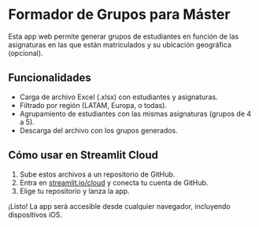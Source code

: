 # Formador de Grupos para Máster

Esta app web permite generar grupos de estudiantes en función de las asignaturas en las que están matriculados y su ubicación geográfica (opcional).

## Funcionalidades

- Carga de archivo Excel (.xlsx) con estudiantes y asignaturas.
- Filtrado por región (LATAM, Europa, o todas).
- Agrupamiento de estudiantes con las mismas asignaturas (grupos de 4 a 5).
- Descarga del archivo con los grupos generados.

## Cómo usar en Streamlit Cloud

1. Sube estos archivos a un repositorio de GitHub.
2. Entra en [streamlit.io/cloud](https://streamlit.io/cloud) y conecta tu cuenta de GitHub.
3. Elige tu repositorio y lanza la app.

¡Listo! La app será accesible desde cualquier navegador, incluyendo dispositivos iOS.
